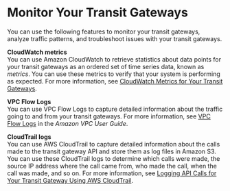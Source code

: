 # Monitor Your Transit Gateways<a name="transit-gateway-monitoring"></a>

You can use the following features to monitor your transit gateways, analyze traffic patterns, and troubleshoot issues with your transit gateways\.

**CloudWatch metrics**  
You can use Amazon CloudWatch to retrieve statistics about data points for your transit gateways as an ordered set of time series data, known as *metrics*\. You can use these metrics to verify that your system is performing as expected\. For more information, see [CloudWatch Metrics for Your Transit Gateways](transit-gateway-cloudwatch-metrics.md)\.

**VPC Flow Logs**  
You can use VPC Flow Logs to capture detailed information about the traffic going to and from your transit gateways\. For more information, see [VPC Flow Logs](https://docs.aws.amazon.com/vpc/latest/userguide/flow-logs.html) in the *Amazon VPC User Guide*\.

**CloudTrail logs**  
You can use AWS CloudTrail to capture detailed information about the calls made to the transit gateway API and store them as log files in Amazon S3\. You can use these CloudTrail logs to determine which calls were made, the source IP address where the call came from, who made the call, when the call was made, and so on\. For more information, see [Logging API Calls for Your Transit Gateway Using AWS CloudTrail](transit-gateway-cloudtrail-logs.md)\.